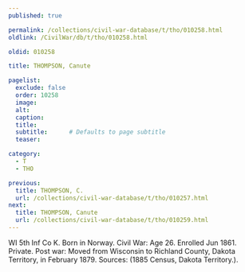 ```yaml
---
published: true

permalink: /collections/civil-war-database/t/tho/010258.html
oldlink: /CivilWar/db/t/tho/010258.html

oldid: 010258

title: THOMPSON, Canute

pagelist:
  exclude: false
  order: 10258
  image: 
  alt:
  caption:
  title:
  subtitle:      # Defaults to page subtitle
  teaser:

category: 
  - T 
  - THO

previous:
  title: THOMPSON, C.
  url: /collections/civil-war-database/t/tho/010257.html  
next:
  title: THOMPSON, Canute
  url: /collections/civil-war-database/t/tho/010259.html   
---
```

WI 5th Inf Co K. Born in Norway. Civil War: Age 26. Enrolled Jun 1861. Private. Post war: Moved from Wisconsin to Richland County, Dakota Territory, in February 1879. Sources: (1885 Census, Dakota Territory.).